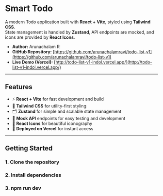 
# Smart Todo

A modern Todo application built with **React** + **Vite**, styled using **Tailwind CSS**.  
State management is handled by **Zustand**, API endpoints are mocked, and icons are provided by **React Icons**.

- **Author:** Arunachalam R
- **GitHub Repository:** [https://github.com/arunachalamravi/todo-list-v1](https://github.com/arunachalamravi/todo-list-v1)
- **Live Demo (Vercel):** [http://todo-list-v1-indol.vercel.app/](http://todo-list-v1-indol.vercel.app/) 

---

## Features

- ⚡ **React + Vite** for fast development and build
- 🎨 **Tailwind CSS** for utility-first styling
- 🗂️ **Zustand** for simple and scalable state management
- 🔗 **Mock API** endpoints for easy testing and development
- 🌟 **React Icons** for beautiful iconography
- 🚀 **Deployed on Vercel** for instant access

---

## Getting Started

### 1. Clone the repository
### 2. Install dependencies
### 3. npm run dev




